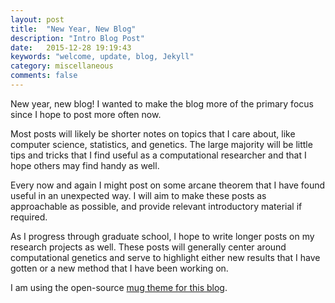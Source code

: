 ```yaml
---
layout: post
title:  "New Year, New Blog"
description: "Intro Blog Post"
date:   2015-12-28 19:19:43
keywords: "welcome, update, blog, Jekyll"
category: miscellaneous
comments: false
---
```


New year, new blog! I wanted to make the blog more of the primary focus since I hope to post more often now. 

Most posts will likely be shorter notes on topics that I care about, like computer science, statistics, and genetics. The large majority will be little tips and tricks that I find useful as a computational researcher and that I hope others may find handy as well. 

Every now and again I might post on some arcane theorem that I have found useful in an unexpected way. I will aim to make these posts as approachable as possible, and provide relevant introductory material if required. 

As I progress through graduate school, I hope to write longer posts on my research projects as well. These posts will generally center around computational genetics and serve to highlight either new results that I have gotten or a new method that I have been working on. 

I am using the open-source [mug theme for this blog](http://nandomoreira.me/mug/).
